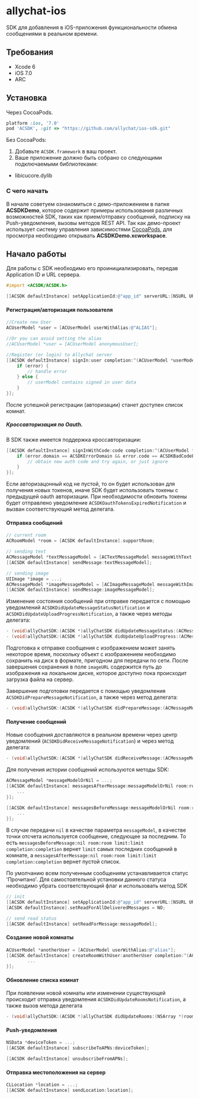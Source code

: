 # allychat-ios

SDK для добавления в iOS-приложения функциональности обмена сообщениями в реальном времени.

## Требования

- Xcode 6
- iOS 7.0
- ARC

## Установка

Через СocoaPods. 

````ruby
platform :ios, '7.0'
pod 'ACSDK', :git => "https://github.com/allychat/ios-sdk.git"
````

Без CocoaPods:

1. Добавьте `ACSDK.framework` в ваш проект.
4. Ваше приложение должно быть собрано со следующими подключаемыми библиотеками:
 - libicucore.dylib

### С чего начать

В начале советуем ознакомиться с демо-приложением в папке **ACSDKDemo**, которое содержит примеры использования различных возможностей SDK, таких как прием/отправку сообщений, подписку на Push-уведомления, вызовы методов REST API. Так как демо-проект использует систему управления зависимостями [CocoaPods](http://cocoapods.org), для просмотра необходимо открывать **ACSDKDemo.xcworkspace**.

## Нaчало работы

Для работы с SDK необходимо его проинициализировать, передав Application ID и URL сервера. 

````objective-c
#import <ACSDK/ACSDK.h>

[[ACSDK defaultInstance] setApplicationId:@"app_id" serverURL:[NSURL URLWithString:@"https://example.com"]];
````

#### Регистрация/авторизация пользователя

````objective-c
//Create new User
ACUserModel *user = [ACUserModel userWithAlias:@"ALIAS"];

//Or you can avoid setting the alias
//ACUserModel *user = [ACUserModel anonymousUser];

//Register (or login) to Allychat server
[[ACSDK defaultInstance] signIn:user completion:^(ACUserModel *userModel, NSError *error) {
    if (error) {
        // handle error
    } else {
        // userModel contains signed in user data
    }
}];
````

После успешной регистрации (авторизации) станет доступен список комнат.

##### Кроссавторизация по Oauth.

В SDK также имеется поддержка кроссавторизации:

````objective-c
[[ACSDK defaultInstance] signInWithCode:code completion:^(ACUserModel *userModel, NSError *error) {
    if (error.domain == ACSDKErrorDomain && error.code == ACSDKBadCodeError) {
        // obtain new auth code and try again, or just ignore
    }
}];
````

Если авторизацонный код не пустой, то он будет использован для получения новых токенов, иначе SDK будет использовать токены с предыдущей oauth авторизации. При необходимости обновить токены будет отправлено уведомление `ACSDKOauthTokensExpiredNotification` и вызван соответствующий метод делегата.

#### Отправка сообщений


````objective-c
// current room
ACRoomModel *room = [ACSDK defaultInstance].supportRoom;

// sending text
ACMessageModel *textMessageModel = [ACTextMessageModel messageWithText:@"text" room:room];
[[ACSDK defaultInstance] sendMessage:textMessageModel];

// sending image
UIImage *image = ...;
ACMessageModel *imageMessageModel = [ACImageMessageModel messageWithImage:image room:room];
[[ACSDK defaultInstance] sendMessage:imageMessageModel];

````

Изменение состояния сообщений при отправке передается с помощью уведомлений `ACSDKDidUpdateMessageStatusNotification` и `ACSDKDidUpdateUploadProgressNotification`, а также через методы делегата:

````objective-c
- (void)allyChatSDK:(ACSDK *)allyChatSDK didUpdateMessageStatus:(ACMessageModel *)messageModel room:(ACRoomModel *)roomModel;
- (void)allyChatSDK:(ACSDK *)allyChatSDK didUpdateUploadProgress:(ACMessageModel *)messageModel room:(ACRoomModel *)roomModel;
````

Подготовка к отправке сообщения с изображением может занять некоторое время, поскольку объект с изображением необходимо сохранить на диск в формате, пригодном для передачи по сети. После завершения сохранения в поле `imageURL` содержится путь до изображения на локальном диске, которое доступно пока происходит загрузка файла на сервер.

Завершение подготовки передается с помощью уведомления `ACSDKDidPrepareMessageNotification`, а также через метод делегата:

````objective-c
- (void)allyChatSDK:(ACSDK *)allyChatSDK didPrepareMessage:(ACMessageModel *)messageModel room:(ACRoomModel *)roomModel;
````

#### Получение сообщений

Новые сообщения доставляются в реальном времени через центр уведомлений (`ACSDKDidReceiveMessageNotification`) и через метод делегата:

````objective-c
- (void)allyChatSDK:(ACSDK *)allyChatSDK didReceiveMessage:(ACMessageModel *)messageModel room:(ACRoomModel *)roomModel;
````

Для получения истории сообщений используются методы SDK:

````objective-c
ACMessageModel *messageModelOrNil = ...;
[[ACSDK defaultInstance] messagesAfterMessage:messageModelOrNil room:room limit:limit completion:^(NSArray *messages, BOOL hasMore, NSError *error) {
    ...
}];

[[ACSDK defaultInstance] messagesBeforeMessage:messageModelOrNil room:room limit:limit completion:^(NSArray *messages, BOOL hasMore, NSError *error) {
    ...
}];
````

В случае передачи `nil` в качестве параметра `messageModel`, в качестве точки отсчета используется сообщение, следующее за последним. То есть `messagesBeforeMessage:nil room:room limit:limit completion:completion` вернет `limit` самых последних сообщений в комнате, а `messagesAfterMessage:nil room:room limit:limit completion:completion` вернет пустой список.

По умолчанию всем полученным сообщениям устанавливается статус 'Прочитано'. Для самостоятельной установки данного статуса необходимо убрать соответствующий флаг и использовать метод SDK

````objective-c
// init
[[ACSDK defaultInstance] setApplicationId:@"app_id" serverURL:[NSURL URLWithString:@"https://example.com"]];
[ACSDK defaultInstance].setReadForAllDeliveredMessages = NO;

// send read status
[[ACSDK defaultInstance] setReadForMessage:messageModel];
````

#### Создание новой комнаты

````objective-c   
ACUserModel *anotherUser = [ACUserModel userWithAlias:@"alias"];
[[ACSDK defaultInstance] createRoomWithUser:anotherUser completion:^(ACRoomModel *roomModel, NSError *error) {
        ...
}];
````

#### Обновление списка комнат

При появлении новой комнаты или изменении существующей происходит отправка уведомления `ACSDKDidUpdateRoomsNotification`, а также вызов метода делегата

````objective-c   
- (void)allyChatSDK:(ACSDK *)allyChatSDK didUpdateRooms:(NSArray *)rooms;
````


#### Push-уведомления

````objective-c
NSData *deviceToken = ...;
[[ACSDK defaultInstance] subscribeToAPNs:deviceToken];

[[ACSDK defaultInstance] unsubscribeFromAPNs];
````

#### Отправка местоположения на сервер

````objective-c
CLLocation *location = ...;
[[ACSDK defaultInstance] sendLocation:location];
````

